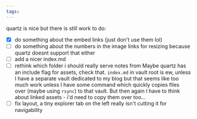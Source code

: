 ```yaml
---
tags:
---
```


quartz is nice but there is still work to do:
- [x] do something about the embed links (just don't use them lol)
- [ ] do something about the numbers in the image links for resizing because quartz doesnt support that either
- [ ] add a nicer index.md
- [ ] rethink which folder i should really serve notes from
     Maybe quartz has an include flag for assets, check that.
     `index.md` in vault root is ew, unless I have a separate vault dedicated to my blog but that seems like too much work unless I have some command which quickly copies files over (maybe using `rsync`) to that vault. But then again I have to think about linked assets - i'd need to copy them over too...
- [ ] fix layout, a tiny explorer tab on the left really isn't cutting it for navigability